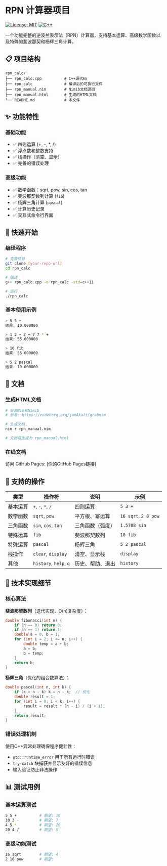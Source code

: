 # RPN 计算器项目

[![License: MIT](https://img.shields.io/badge/License-MIT-yellow.svg)](https://opensource.org/licenses/MIT)
[![C++](https://img.shields.io/badge/C++-11-blue.svg)](https://en.cppreference.com/)

一个功能完整的逆波兰表示法（RPN）计算器，支持基本运算、高级数学函数以及特殊的斐波那契和杨辉三角计算。

## 📋 项目结构

```
rpn_calc/
├── rpn_calc.cpp          # C++源代码
├── rpn_calc              # 编译后的可执行文件
├── rpn_manual.nim        # Nimib文档源码
├── rpn_manual.html       # 生成的HTML文档
└── README.md             # 本文件
```

## ✨ 功能特性

### 基础功能

- ✅ 四则运算 (+, -, *, /)
- ✅ 浮点数和整数支持
- ✅ 栈操作（清空、显示）
- ✅ 完善的错误处理

### 高级功能

- ✅ 数学函数：sqrt, pow, sin, cos, tan
- ✅ 斐波那契数列计算 (`fib`)
- ✅ 杨辉三角计算 (`pascal`)
- ✅ 计算历史记录
- ✅ 交互式命令行界面

## 🚀 快速开始

### 编译程序

```bash
# 克隆项目
git clone [your-repo-url]
cd rpn_calc

# 编译
g++ rpn_calc.cpp -o rpn_calc -std=c++11

# 运行
./rpn_calc
```

### 基本使用示例

```bash
> 5 5 +
结果: 10.000000

> 1 2 + 3 + 7 7 * +
结果: 55.000000

> 10 fib
结果: 55.000000

> 5 2 pascal
结果: 10.000000
```

## 📖 文档

### 生成HTML文档

```bash
# 安装Nim和Nimib
# 参考: https://codeberg.org/janAkali/grabnim

# 生成文档
nim r rpn_manual.nim

# 文档将生成为 rpn_manual.html
```

### 在线文档

访问 GitHub Pages: [你的GitHub Pages链接]

## 🎯 支持的操作

|类型  |操作符                   |说明      |示例                  |
|----|----------------------|--------|--------------------|
|基本运算|`+`, `-`, `*`, `/`    |四则运算    |`5 3 +`             |
|数学函数|`sqrt`, `pow`         |平方根、幂运算 |`16 sqrt`, `2 8 pow`|
|三角函数|`sin`, `cos`, `tan`   |三角函数（弧度）|`1.5708 sin`        |
|特殊运算|`fib`                 |斐波那契数列  |`10 fib`            |
|特殊运算|`pascal`              |杨辉三角    |`5 2 pascal`        |
|栈操作 |`clear`, `display`    |清空、显示栈  |`display`           |
|其他  |`history`, `help`, `q`|历史、帮助、退出|`history`           |


## 🔧 技术实现细节

### 核心算法

**斐波那契数列**（迭代实现，O(n)复杂度）：

```cpp
double fibonacci(int n) {
    if (n == 0) return 0;
    if (n == 1) return 1;
    double a = 0, b = 1;
    for (int i = 2; i <= n; i++) {
        double temp = a + b;
        a = b;
        b = temp;
    }
    return b;
}
```

**杨辉三角**（优化的组合数算法）：

```cpp
double pascal(int n, int k) {
    if (k > n - k) k = n - k;  // 优化
    double result = 1;
    for (int i = 0; i < k; i++) {
        result = result * (n - i) / (i + 1);
    }
    return result;
}
```

### 错误处理机制

使用C++异常处理确保程序健壮性：

- `std::runtime_error` 用于所有运行时错误
- `try-catch` 块捕获并显示友好的错误信息
- 输入验证防止非法操作

## 📊 测试用例

### 基本运算测试

```bash
5 5 +          # 期望: 10
10 3 -         # 期望: 7
4 5 *          # 期望: 20
20 4 /         # 期望: 5
```

### 高级功能测试

```bash
16 sqrt        # 期望: 4
2 10 pow       # 期望:
```

